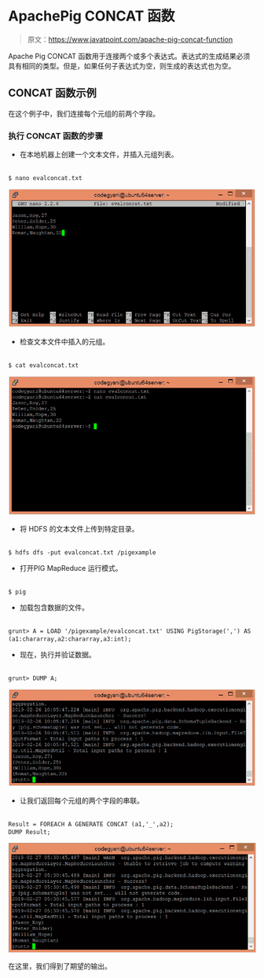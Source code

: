# ApachePig CONCAT 函数

> 原文：<https://www.javatpoint.com/apache-pig-concat-function>

Apache Pig CONCAT 函数用于连接两个或多个表达式。表达式的生成结果必须具有相同的类型。但是，如果任何子表达式为空，则生成的表达式也为空。

## CONCAT 函数示例

在这个例子中，我们连接每个元组的前两个字段。

### 执行 CONCAT 函数的步骤

*   在本地机器上创建一个文本文件，并插入元组列表。

```

$ nano evalconcat.txt

```

![Apache Pig CONCAT Function](img/6eeb7d423e743f946e903f5e7450e611.png)

*   检查文本文件中插入的元组。

```

$ cat evalconcat.txt

```

![Apache Pig CONCAT Function](img/71ec445a4f80c103b4ef58b4da5db8f7.png)

*   将 HDFS 的文本文件上传到特定目录。

```

$ hdfs dfs -put evalconcat.txt /pigexample

```

*   打开PIG MapReduce 运行模式。

```

$ pig

```

*   加载包含数据的文件。

```

grunt> A = LOAD '/pigexample/evalconcat.txt' USING PigStorage(',') AS (a1:chararray,a2:chararray,a3:int);

```

*   现在，执行并验证数据。

```

grunt> DUMP A;

```

![Apache Pig CONCAT Function](img/9f50c52a4515eee3bc8c3aeda7e3d15c.png)

*   让我们返回每个元组的两个字段的串联。

```

Result = FOREACH A GENERATE CONCAT (a1,'_',a2); 
DUMP Result;

```

![Apache Pig CONCAT Function](img/5d4d023bd42b28a4edbfd3d8f9ee358b.png)

在这里，我们得到了期望的输出。
